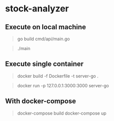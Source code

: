 # stock-analyzer

## Execute on local machine

> go build cmd/api/main.go

> ./main

## Execute single container

> docker build -f Dockerfile -t server-go .

> docker run -p 127.0.0.1:3000:3000 server-go

## With docker-compose

> docker-compose build
> docker-compose up
